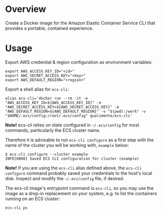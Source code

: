 # Overview #

Create a Docker image for the Amazon Elastic Container Service CLI that provides a portable, contained experience.

# Usage #

Export AWS credential &amp; region configuration as environment variables:

```
export AWS_ACCESS_KEY_ID="<id>"
export AWS_SECRET_ACCESS_KEY="<key>"
export AWS_DEFAULT_REGION="<region>"
```

Export a shell alias for `ecs-cli`:

```
alias ecs-cli='docker run --rm -it -e "AWS_ACCESS_KEY_ID=${AWS_ACCESS_KEY_ID}" -e "AWS_SECRET_ACCESS_KEY=${AWS_SECRET_ACCESS_KEY}" -e "AWS_DEFAULT_REGION=${AWS_DEFAULT_REGION}" -v "$(pwd):/work" -v "$HOME/.ecs/config:/root/.ecs/config" qualimente/ecs-cli'
```

**Note!** ecs-cli relies on state configured in `~/.ecs/config` for most commands, particularly the ECS cluster name.

Therefore it is advisable to run `ecs-cli configure` as a first step with the name of the cluster you will be working with, `example` below:

```
$ ecs-cli configure --cluster example
INFO[0000] Saved ECS CLI configuration for cluster (example)
```

**Note!**  If you are using the `ecs-cli` alias defined above, the `ecs-cli configure` command probably saved your credentials to the host's local disk.  Inspect and modify the `~/.ecs/config` file, if desired.

The ecs-cli image's entrypoint command is `ecs-cli`, so you may use the image as a drop-in replacement on your system, e.g. to list the containers running on an ECS cluster:

```
ecs-cli ps
```

